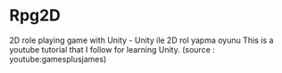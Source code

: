 # Rpg2D
2D role playing game with Unity - Unity ile 2D rol yapma oyunu
This is a youtube tutorial that I follow for learning Unity. (source : youtube:gamesplusjames)
